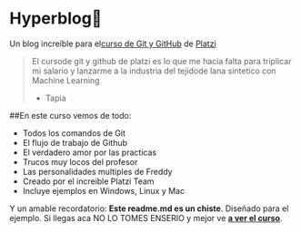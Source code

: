 # Hyperblog💚
Un blog increíble para el[curso de Git y GitHub](https://platzi.com/cursos/git-github/ "curso de git y github") de [Platzi](https://platzi.com/"Platzi")
> El cursode git y github de platzi es lo que me hacia falta para triplicar mi salario y lanzarme a la industria del tejidode lana sintetico con Machine Learning
> - Tapia

##En este curso vemos de todo:
* Todos los comandos de Git
* El flujo de trabajo de Github
* El verdadero amor por las practicas
* Trucos muy locos del profesor
* Las personalidades multiples de Freddy
* Creado por el increible Platzi Team
* Incluye ejemplos en Windows, Linux y Mac

Y un amable recordatorio: **Este readme.md es un chiste**. Diseñado para el ejemplo. Si llegas aca NO LO TOMES ENSERIO y mejor ve [**a ver el curso**](https://platzi.com/curso/git-github/ "a ver el curso").